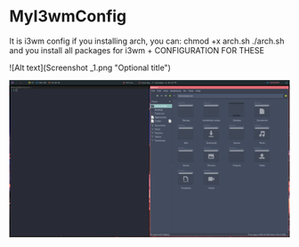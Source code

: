# MyI3wmConfig
It is i3wm config
if you installing arch, you can:
chmod +x arch.sh
./arch.sh
and you install all packages for i3wm + CONFIGURATION FOR THESE

![Alt text](Screenshot _1.png "Optional title")


![Alt text](Screenshot_2.png "Optional title")
